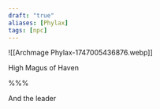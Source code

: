 ```yaml
---
draft: "true"
aliases: [Phylax]
tags: [npc]
---
```

![[Archmage Phylax-1747005436876.webp]]

High Magus of Haven

%%%

And the leader
